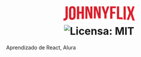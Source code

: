 <h1 align="center">
  <img src="https://github.com/sr-johnny/johnnyflix/blob/master/src/assets/img/logo.png" alt="JOHNNYFLIX" width="200px"/><br/>
  <img src="https://img.shields.io/github/license/sr-johnny/johnnyflix?style=plastic" alt="Licensa: MIT"/>

</h1>
<p>Aprendizado de React, Alura</p>
